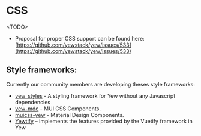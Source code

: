 # CSS

&lt;TODO&gt;

- Proposal for proper CSS support can be found here: [https://github.com/yewstack/yew/issues/533](https://github.com/yewstack/yew/issues/533)

## Style frameworks:

Currently our community members are developing theses style frameworks:

* [yew_styles](https://github.com/spielrs/yew_styles) - A styling framework for Yew without any Javascript dependencies
* [yew-mdc](https://github.com/Follpvosten/yew-mdc) - MUI CSS Components.
* [muicss-yew](https://github.com/AlephAlpha/muicss-yew) - Material Design Components.
* [Yewtify](https://github.com/yewstack/yewtify) – implements the features provided by the Vuetify framework in Yew